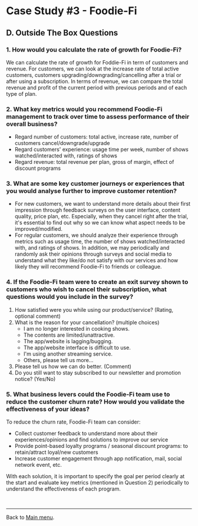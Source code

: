# Case Study #3 - Foodie-Fi

## D. Outside The Box Questions
### 1. How would you calculate the rate of growth for Foodie-Fi?
We can calculate the rate of growth for Foddie-Fi in term of customers and revenue. For customers, we can look at the increase rate of total active customers, customers upgrading/downgrading/cancelling after a trial or after using a subscription. In terms of revenue, we can compare the total revenue and profit of the current period with previous periods and of each type of plan.

### 2. What key metrics would you recommend Foodie-Fi management to track over time to assess performance of their overall business?
* Regard number of customers: total active, increase rate, number of customers cancel/downgrade/upgrade
* Regard customers' experience: usage time per week, number of shows watched/interacted with, ratings of shows
* Regard revenue: total revenue per plan, gross of margin, effect of discount programs

### 3. What are some key customer journeys or experiences that you would analyse further to improve customer retention?
* For new customers, we want to understand more details about their first impression through feedback surveys on the user interface, content quality, price plan, etc. Especially, when they cancel right after the trial, it's essential to find out why so we can know what aspect needs to be improved/modified.
* For regular customers, we should analyze their experience through metrics such as usage time, the number of shows watched/interacted with, and ratings of shows. In addition, we may periodically and randomly ask their opinions through surveys and social media to understand what they like/do not satisfy with our services and how likely they will recommend Foodie-Fi to friends or colleague.

### 4. If the Foodie-Fi team were to create an exit survey shown to customers who wish to cancel their subscription, what questions would you include in the survey?
1. How satisfied were you while using our product/service? (Rating, optional comment)
2. What is the reason for your cancellation? (multiple choices)
    * I am no longer interested in cooking shows.
    * The contents are limited/unattractive.
    * The app/website is lagging/bugging.
    * The app/website interface is difficult to use.
    * I'm using another streaming service.
    * Others, please tell us more...
3. Please tell us how we can do better. (Comment)
4. Do you still want to stay subscribed to our newsletter and promotion notice? (Yes/No)

### 5. What business levers could the Foodie-Fi team use to reduce the customer churn rate? How would you validate the effectiveness of your ideas?
To reduce the churn rate, Foodie-Fi team can consider:
* Collect customer feedback to understand more about their experiences/opinions and find solutions to improve our service
* Provide point-based loyalty programs / seasonal discount programs: to retain/attract loyal/new customers
* Increase customer engagement through app notification, mail, social network event, etc.

With each solution, it is important to specify the goal per period clearly at the start and evaluate key metrics (mentioned in Question 2) periodically to understand the effectiveness of each program.

<br>

***
Back to [Main menu](https://github.com/maanh96/8weeksqlchallenge).